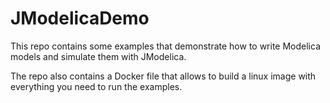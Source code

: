 # JModelicaDemo

This repo contains some examples that demonstrate how to
write Modelica models and simulate them with JModelica.

The repo also contains a Docker file that allows to build
a linux image with everything you need to run the examples.

